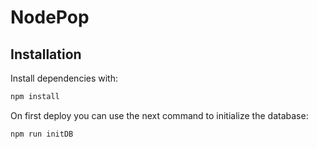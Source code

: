 # NodePop

## Installation

Install dependencies with:

```sh
npm install
```

On first deploy you can use the next command to initialize the database:

```sh
npm run initDB
```
